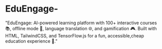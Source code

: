 # EduEngage-
"EduEngage: AI-powered learning platform with 100+ interactive courses 📚, offline mode 📴, language translation 🌐, and gamification 🎮. Built with HTML, TailwindCSS, and TensorFlow.js for a fun, accessible,cheap  education experience 🌟."
